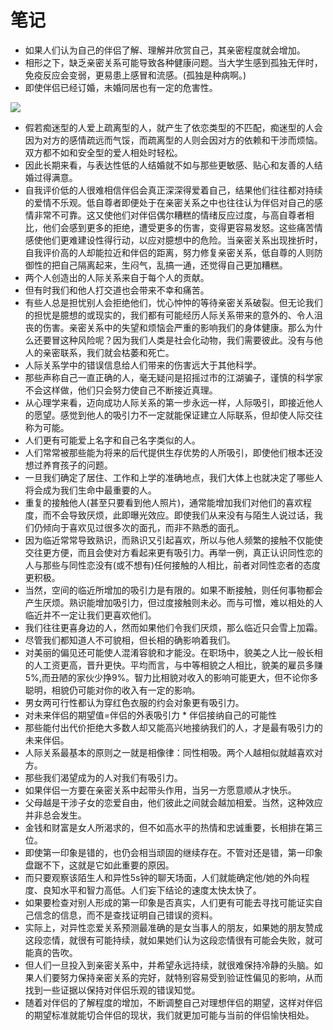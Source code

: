 笔记
====

-   如果人们认为自己的伴侣了解、理解并欣赏自己，其亲密程度就会增加。
-   相形之下，缺乏亲密关系可能导致各种健康问题。当大学生感到孤独无伴时，免疫反应会变弱，更易患上感冒和流感。(孤独是种病啊。)
-   即使伴侣已经订婚，未婚同居也有一定的危害性。

![](http://q.qxgzone.com/static/img/亲密关系_依恋类型.png)

-   假若痴迷型的人爱上疏离型的人，就产生了依恋类型的不匹配，痴迷型的人会因为对方的感情疏远而气馁，而疏离型的人则会因对方的依赖和干涉而烦恼。双方都不如和安全型的爱人相处时轻松。
-   因此长期来看，与表达性低的人结婚就不如与那些更敏感、贴心和友善的人结婚过得满意。
-   自我评价低的人很难相信伴侣会真正深深得爱着自己，结果他们往往都对持续的爱情不乐观。低自尊者即便处于在亲密关系之中也往往认为伴侣对自己的感情非常不可靠。这又使他们对伴侣偶尔糟糕的情绪反应过度，与高自尊者相比，他们会感到更多的拒绝，遭受更多的伤害，变得更容易发怒。这些痛苦情感使他们更难建设性得行动，以应对臆想中的危险。当亲密关系出现挫折时，自我评价高的人却能拉近和伴侣的距离，努力修复亲密关系，低自尊的人则防御性的把自己隔离起来，生闷气，乱搞一通，还觉得自己更加糟糕。
-   两个人创造出的人际关系来自于每个人的贡献。
-   但有时我们和他人打交道也会带来不幸和痛苦。
-   有些人总是担忧别人会拒绝他们，忧心忡忡的等待亲密关系破裂。但无论我们的担忧是臆想的或现实的，我们都有可能经历人际关系带来的意外的、令人沮丧的伤害。亲密关系中的失望和烦恼会严重的影响我们的身体健康。那么为什么还要冒这种风险呢？因为我们人类是社会化动物，我们需要彼此。没有与他人的亲密联系，我们就会枯萎和死亡。
-   人际关系学中的错误信息给人们带来的伤害远大于其他科学。
-   那些声称自己一直正确的人，毫无疑问是招摇过市的江湖骗子，谨慎的科学家不会这样做，他们只会努力使自己不断接近真理。
-   从心理学来看，迈向成功人际关系的第一步永远一样，人际吸引，即接近他人的愿望。感觉到他人的吸引力不一定就能保证建立人际联系，但却使人际交往称为可能。
-   人们更有可能爱上名字和自己名字类似的人。
-   人们常常被那些能为将来的后代提供生存优势的人所吸引，即使他们根本还没想过养育孩子的问题。
-   一旦我们确定了居住、工作和上学的准确地点，我们大体上也就决定了哪些人将会成为我们生命中最重要的人。
-   重复的接触他人(甚至只要看到他人照片)，通常能增加我们对他们的喜欢程度，而不会导致厌烦，此即曝光效应。即使我们从来没有与陌生人说过话，我们仍倾向于喜欢见过很多次的面孔，而非不熟悉的面孔。
-   因为临近常常导致熟识，而熟识又引起喜欢，所以与他人频繁的接触不仅能使交往更方便，而且会使对方看起来更有吸引力。再举一例，真正认识同性恋的人与那些与同性恋没有(或不想有)任何接触的人相比，前者对同性恋者的态度更积极。
-   当然，空间的临近所增加的吸引力是有限的。如果不断接触，则任何事物都会产生厌烦。熟识能增加吸引力，但过度接触则未必。而与可憎，难以相处的人临近并不一定让我们更喜欢他们。
-   我们往往更喜身边的人，然而如果他们令我们厌烦，那么临近只会雪上加霜。
-   尽管我们都知道人不可貌相，但长相的确影响着我们。
-   对美丽的偏见还可能使人混淆容貌和才能没。在职场中，貌美之人比一般长相的人工资更高，晋升更快。平均而言，与中等相貌之人相比，貌美的雇员多赚5%,而丑陋的家伙少挣9%。智力比相貌对收入的影响可能更大，但不论你多聪明，相貌仍可能对你的收入有一定的影响。
-   男女两可行性都认为穿红色衣服的约会对象更有吸引力。
-   对未来伴侣的期望值=伴侣的外表吸引力 \* 伴侣接纳自己的可能性
-   那些能付出代价拒绝大多数人却又能高兴地接纳我们的人，才是最有吸引力的未来伴侣。
-   人际关系最基本的原则之一就是相像律：同性相吸。两个人越相似就越喜欢对方。
-   那些我们渴望成为的人对我们有吸引力。
-   如果伴侣一方要在亲密关系中起带头作用，当另一方愿意顺从才快乐。
-   父母越是干涉子女的恋爱自由，他们彼此之间就会越加相爱。当然，这种效应并非总会发生。
-   金钱和财富是女人所渴求的，但不如高水平的热情和忠诚重要，长相排在第三位。
-   即使第一印象是错的，也仍会相当顽固的继续存在。不管对还是错，第一印象盘踞不下，这就是它如此重要的原因。
-   而只要观察该陌生人和异性5s钟的聊天场面，人们就能确定他/她的外向程度、良知水平和智力高低。人们妄下结论的速度太快太快了。
-   如果要检查对别人形成的第一印象是否真实，人们更有可能去寻找可能证实自己信念的信息，而不是查找证明自己错误的资料。
-   实际上，对异性恋爱关系预测最准确的是女当事人的朋友，如果她的朋友赞成这段恋情，就很有可能持续，就如果她们认为这段恋情很有可能会失败，就可能真的告吹。
-   但人们一旦投入到亲密关系中，并希望永远持续，就很难保持冷静的头脑。如果人们要努力保持亲密关系的完好，就特别容易受到验证性偏见的影响，从而找到一些证据以保持对伴侣乐观的错误知觉。
-   随着对伴侣的了解程度的增加，不断调整自己对理想伴侣的期望，这样对伴侣的期望标准就能切合伴侣的现状，我们就更加可能与当前的伴侣愉快相处。
